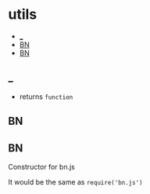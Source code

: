 # utils

+ [_](#_)
+ [BN](#BN)
+ [BN](#BN)

## _

+ returns `function` 

## BN

## BN

Constructor for bn.js

It would be the same as `require('bn.js')`

